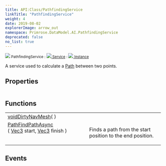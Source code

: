 ```yaml
---
title: API:Class/PathfindingService
linkTitle: "PathfindingService"
weight: 4
date: 2019-08-02
explorerImage: arrow_out
namespace: Primrose.DataModel.AI.PathfindingService
deprecated: false
no_list: true
---
```

<small class="inheritance">
<span class="" href="/docs/api-reference/Class/PathfindingService"><img src="/icons/silk/arrow_out.png"/>&nbsp;PathfindingService</span>&nbsp;:&nbsp;<a class="" href="/docs/api-reference/Class/Service"><img src="/icons/silk/default.png"/>&nbsp;Service</a>&nbsp;:&nbsp;<a class="" href="/docs/api-reference/Class/Instance"><img src="/icons/silk/default.png"/>&nbsp;Instance</a></small>
<p class="summary">

A service used to calculate a <a href="/docs/api-reference/Class/Path/" >Path</a> between two points.

</p>
 
## Properties
 
<table class="studiohide">
<tbody>
</tbody>
</table>
 
## Functions
 
<table class="studiohide">
<tbody>
<tr class="function-row ">
<td style="vertical-align:top;white-space:normal;">
<div>
<a class="type" href="/docs/api-reference/System/void">void</a><span class="method-body" style="text-indent: -2em;"><a class="method-name  " href="DirtyNavMesh">DirtyNavMesh</a></span><span style="display: inline-block">( <span class="param" style="white-space: nowrap"></span> )</span></span></div></td>
<td style="vertical-align:top;white-space:normal;">
</td>
</tr>

<tr class="function-row ">
<td style="vertical-align:top;white-space:normal;">
<div>
<a class="type" href="/docs/api-reference/Class/Path">Path</a><span class="method-body" style="text-indent: -2em;"><a class="method-name  " href="FindPathAsync">FindPathAsync</a></span><span style="display: inline-block">( <span class="param" style="white-space: nowrap"><a class="type" href="/docs/api-reference/DataType/Vec3">Vec3</a> start, <a class="type" href="/docs/api-reference/DataType/Vec3">Vec3</a> finish</span> )</span></span></div></td>
<td style="vertical-align:top;white-space:normal;">
<p>
Finds a path from the start position to the end position.
</p></td>
</tr>

</tbody>
</table>
 
## Events
 
<table class="studiohide">
<tbody>
</tbody>
</table>
<b>
</b>
<div class="inheritors">
<ul class="root">
</ul>
</div>
